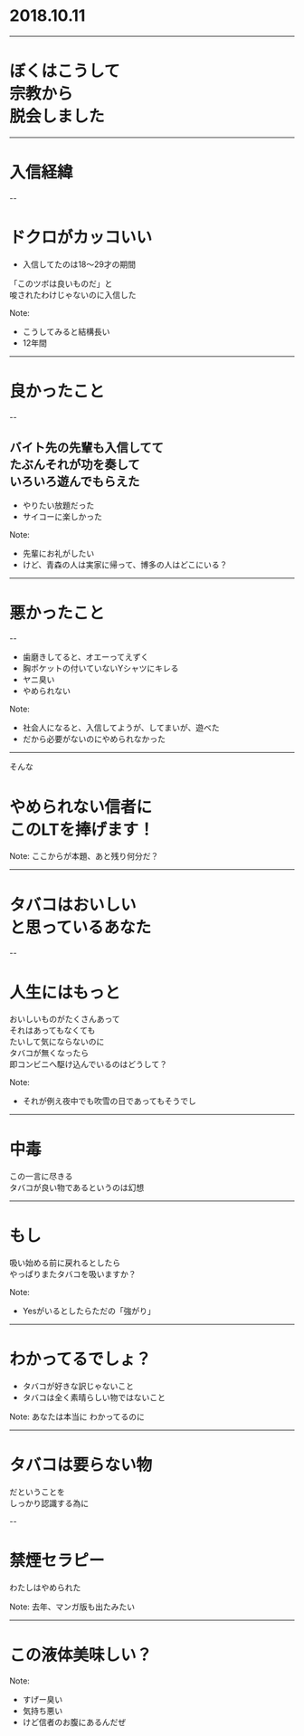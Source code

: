 # 2018.10.11

---

<!-- .slide: data-background-image="./img/skull-in-sea.jpg" style="background-color:rgba(0,0,0,0.5); " -->

# ぼくはこうして<br>宗教から<br>脱会しました

---

<!-- .slide: data-background-image="./img/skull-in-sea.jpg" style="background-color:rgba(0,0,0,0.5); " -->

# 入信経緯

--

<!-- .slide: data-background-image="./img/skull-in-sea.jpg" style="background-color:rgba(0,0,0,0.5); " -->

# ドクロがカッコいい

- 入信してたのは18〜29才の期間

「このツボは良いものだ」と<br>唆されたわけじゃないのに入信した

Note:
- こうしてみると結構長い
- 12年間

---

<!-- .slide: data-background-image="./img/skull-in-sea.jpg" style="background-color:rgba(0,0,0,0.5); " -->

# 良かったこと

--

<!-- .slide: data-background-image="./img/skull-in-sea.jpg" style="background-color:rgba(0,0,0,0.5); " -->

## バイト先の先輩も入信してて<br>たぶんそれが功を奏して<br>いろいろ遊んでもらえた

- やりたい放題だった
- サイコーに楽しかった

Note:
- 先輩にお礼がしたい
- けど、青森の人は実家に帰って、博多の人はどこにいる？

---

<!-- .slide: data-background-image="./img/skull-in-sea.jpg" style="background-color:rgba(0,0,0,0.5); " -->

# 悪かったこと

--

<!-- .slide: data-background-image="./img/skull-in-sea.jpg" style="background-color:rgba(0,0,0,0.5); " -->

- 歯磨きしてると、オエーってえずく
- 胸ポケットの付いていないYシャツにキレる <!--- .element: class="fragment" -->
- ヤニ臭い <!-- .element: class="fragment" -->
- やめられない <!-- .element: class="fragment" -->

Note:
- 社会人になると、入信してようが、してまいが、遊べた
- だから必要がないのにやめられなかった

---

そんな

# やめられない信者に<br>このLTを捧げます！

Note:
ここからが本題、あと残り何分だ？

---

<!-- .slide: data-background-image="./img/cigarette-cool.jpg" style="background-color:rgba(0,0,0,0.5); " -->

# タバコはおいしい<br>と思っているあなた

--

<!-- .slide: data-background-image="./img/steak.jpg" style="background-color:rgba(0,0,0,0.5); " -->

# 人生にはもっと

おいしいものがたくさんあって<br>それはあってもなくても<br>たいして気にならないのに<br>タバコが無くなったら<br>即コンビニへ駆け込んでいるのはどうして？

Note:
- それが例え夜中でも吹雪の日であってもそうでし

---

<!-- .slide: data-background-image="./img/Marihuana.jpg" style="background-color:rgba(0,0,0,0.5); " -->

# 中毒

この一言に尽きる<br>
タバコが良い物であるというのは幻想


---

<!-- .slide: data-background-image="./img/depositphotos_79715038-stock-photo-cigarette-butts-littering.jpg" style="background-color:rgba(0,0,0,0.5); " -->

# もし

吸い始める前に戻れるとしたら<br>やっぱりまたタバコを吸いますか？

Note:
- Yesがいるとしたらただの「強がり」

---

<!-- .slide: data-background-image="./img/depositphotos_79715038-stock-photo-cigarette-butts-littering.jpg" style="background-color:rgba(0,0,0,0.5); " -->

# わかってるでしょ？

- タバコが好きな訳じゃないこと
- タバコは全く素晴らしい物ではないこと

Note:
あなたは本当に
わかってるのに

---

<!-- .slide: data-background-image="./img/depositphotos_79715038-stock-photo-cigarette-butts-littering.jpg" style="background-color:rgba(0,0,0,0.5); " -->

# タバコは要らない物

だということを<br>しっかり認識する為に

--

<!-- .slide: data-background-image="./img/junkie-release-book.jpg" data-background-size="30%" style="background-color:rgba(0,0,0,0.5); " -->
<!-- .slide: data-background-position="right" -->

# 禁煙セラピー

わたしはやめられた

Note:
去年、マンガ版も出たみたい

---

<!-- .slide: data-background-image="./img/Cigarette-end-water.jpg" style="background-color:rgba(0,0,0,0.5); " -->

# この液体美味しい？

Note:
- すげー臭い
- 気持ち悪い
- けど信者のお腹にあるんだぜ
